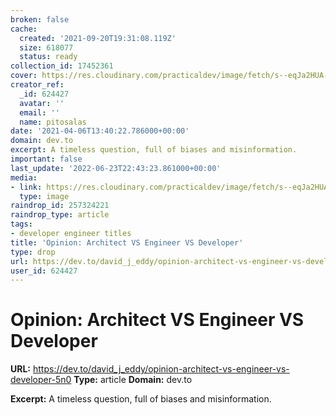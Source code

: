 ```yaml
---
broken: false
cache:
  created: '2021-09-20T19:31:08.119Z'
  size: 618077
  status: ready
collection_id: 17452361
cover: https://res.cloudinary.com/practicaldev/image/fetch/s--eqJa2HUA--/c_imagga_scale,f_auto,fl_progressive,h_500,q_auto,w_1000/https://blog.davidjeddy.com/wp-content/uploads/Automotive_Engines/transmission-new.jpg
creator_ref:
  _id: 624427
  avatar: ''
  email: ''
  name: pitosalas
date: '2021-04-06T13:40:22.786000+00:00'
domain: dev.to
excerpt: A timeless question, full of biases and misinformation.
important: false
last_update: '2022-06-23T22:43:23.861000+00:00'
media:
- link: https://res.cloudinary.com/practicaldev/image/fetch/s--eqJa2HUA--/c_imagga_scale,f_auto,fl_progressive,h_500,q_auto,w_1000/https://blog.davidjeddy.com/wp-content/uploads/Automotive_Engines/transmission-new.jpg
  type: image
raindrop_id: 257324221
raindrop_type: article
tags:
- developer engineer titles
title: 'Opinion: Architect VS Engineer VS Developer'
type: drop
url: https://dev.to/david_j_eddy/opinion-architect-vs-engineer-vs-developer-5n0
user_id: 624427
---
```


# Opinion: Architect VS Engineer VS Developer

**URL:** https://dev.to/david_j_eddy/opinion-architect-vs-engineer-vs-developer-5n0
**Type:** article
**Domain:** dev.to

**Excerpt:** A timeless question, full of biases and misinformation.
